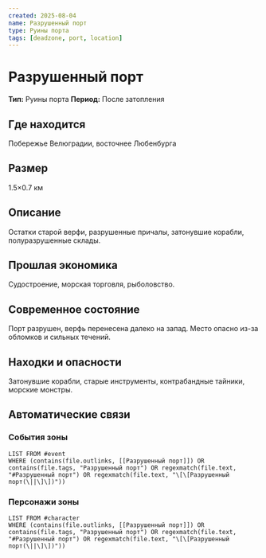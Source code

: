 ```yaml
---
created: 2025-08-04
name: Разрушенный порт
type: Руины порта
tags: [deadzone, port, location]
---
```


# Разрушенный порт

**Тип:** Руины порта
**Период:** После затопления

## Где находится
Побережье Велюградии, восточнее Любенбурга

## Размер
1.5×0.7 км

## Описание
Остатки старой верфи, разрушенные причалы, затонувшие корабли, полуразрушенные склады.

## Прошлая экономика
Судостроение, морская торговля, рыболовство.

## Современное состояние
Порт разрушен, верфь перенесена далеко на запад. Место опасно из-за обломков и сильных течений.

## Находки и опасности
Затонувшие корабли, старые инструменты, контрабандные тайники, морские монстры.

## Автоматические связи
### События зоны
```dataview
LIST FROM #event
WHERE (contains(file.outlinks, [[Разрушенный порт]]) OR contains(file.tags, "Разрушенный порт") OR regexmatch(file.text, "#Разрушенный порт") OR regexmatch(file.text, "\[\[Разрушенный порт(\||\]\])"))
```

### Персонажи зоны
```dataview
LIST FROM #character
WHERE (contains(file.outlinks, [[Разрушенный порт]]) OR contains(file.tags, "Разрушенный порт") OR regexmatch(file.text, "#Разрушенный порт") OR regexmatch(file.text, "\[\[Разрушенный порт(\||\]\])"))
```